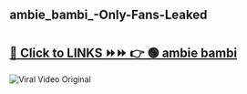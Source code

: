 
 ## ambie_bambi_-Only-Fans-Leaked

# <h2><a href="https://clipsfans.com/ambie_bambi_&ref=git">🔗 Click to LINKS ⏩⏩ 👉 🟢 ambie bambi  </a></h2>

<a href="https://clipsfans.com/ambie_bambi_&ref=git" rel="nofollow" data-target="animated-image.originalLink"><img src="https://i.ibb.co.com/xMMVF88/686577567.gif" alt="Viral Video Original" style="max-width: 100%; display: inline-block;" data-target="animated-image.originalImage"></a>
